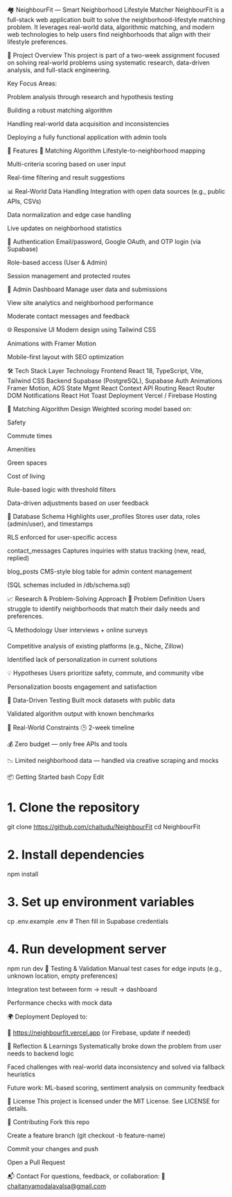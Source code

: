 🏘️ NeighbourFit — Smart Neighborhood Lifestyle Matcher
NeighbourFit is a full-stack web application built to solve the neighborhood-lifestyle matching problem. It leverages real-world data, algorithmic matching, and modern web technologies to help users find neighborhoods that align with their lifestyle preferences.

📌 Project Overview
This project is part of a two-week assignment focused on solving real-world problems using systematic research, data-driven analysis, and full-stack engineering.

Key Focus Areas:

Problem analysis through research and hypothesis testing

Building a robust matching algorithm

Handling real-world data acquisition and inconsistencies

Deploying a fully functional application with admin tools

🚀 Features
🧠 Matching Algorithm
Lifestyle-to-neighborhood mapping

Multi-criteria scoring based on user input

Real-time filtering and result suggestions

📊 Real-World Data Handling
Integration with open data sources (e.g., public APIs, CSVs)

Data normalization and edge case handling

Live updates on neighborhood statistics

🔐 Authentication
Email/password, Google OAuth, and OTP login (via Supabase)

Role-based access (User & Admin)

Session management and protected routes

🧰 Admin Dashboard
Manage user data and submissions

View site analytics and neighborhood performance

Moderate contact messages and feedback

🌐 Responsive UI
Modern design using Tailwind CSS

Animations with Framer Motion

Mobile-first layout with SEO optimization

🛠️ Tech Stack
Layer	Technology
Frontend	React 18, TypeScript, Vite, Tailwind CSS
Backend	Supabase (PostgreSQL), Supabase Auth
Animations	Framer Motion, AOS
State Mgmt	React Context API
Routing	React Router DOM
Notifications	React Hot Toast
Deployment	Vercel / Firebase Hosting

🧪 Matching Algorithm Design
Weighted scoring model based on:

Safety

Commute times

Amenities

Green spaces

Cost of living

Rule-based logic with threshold filters

Data-driven adjustments based on user feedback

🧬 Database Schema Highlights
user_profiles
Stores user data, roles (admin/user), and timestamps

RLS enforced for user-specific access

contact_messages
Captures inquiries with status tracking (new, read, replied)

blog_posts
CMS-style blog table for admin content management

(SQL schemas included in /db/schema.sql)

📈 Research & Problem-Solving Approach
🧩 Problem Definition
Users struggle to identify neighborhoods that match their daily needs and preferences.

🔍 Methodology
User interviews + online surveys

Competitive analysis of existing platforms (e.g., Niche, Zillow)

Identified lack of personalization in current solutions

💡 Hypotheses
Users prioritize safety, commute, and community vibe

Personalization boosts engagement and satisfaction

🔬 Data-Driven Testing
Built mock datasets with public data

Validated algorithm output with known benchmarks

🚧 Real-World Constraints
🕒 2-week timeline

💰 Zero budget — only free APIs and tools

📉 Limited neighborhood data — handled via creative scraping and mocks

📦 Getting Started
bash
Copy
Edit
# 1. Clone the repository
git clone https://github.com/chaitudu/NeighbourFit
cd NeighbourFit

# 2. Install dependencies
npm install

# 3. Set up environment variables
cp .env.example .env  # Then fill in Supabase credentials

# 4. Run development server
npm run dev
🧪 Testing & Validation
Manual test cases for edge inputs (e.g., unknown location, empty preferences)

Integration test between form → result → dashboard

Performance checks with mock data

🌍 Deployment
Deployed to:

🔗 https://neighbourfit.vercel.app (or Firebase, update if needed)

🧠 Reflection & Learnings
Systematically broke down the problem from user needs to backend logic

Faced challenges with real-world data inconsistency and solved via fallback heuristics

Future work: ML-based scoring, sentiment analysis on community feedback

📝 License
This project is licensed under the MIT License. See LICENSE for details.

🤝 Contributing
Fork this repo

Create a feature branch (git checkout -b feature-name)

Commit your changes and push

Open a Pull Request

📬 Contact
For questions, feedback, or collaboration:
📧 chaitanyamodalavalsa@gmail.com
